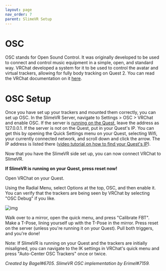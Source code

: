 ```yaml
---
layout: page
nav_order: 7
parent: SlimeVR Setup
---
```


# OSC

OSC stands for Open Sound Control. It was originally developed to be used to connect and control music equipment in a simple, open, and standard way. VRChat developed a system for it to be used to control the avatar and virtual trackers, allowing for fully body tracking on Quest 2. You can read the VRChat documentation on it [here](https://docs.vrchat.com/docs/osc-overview).

# OSC Setup

Once you have set up your trackers and mounted them correctly, you can set up OSC. In the SlimeVR Server, navigate to Settings > OSC > VRChat and enable OSC. If the server is [running on the Quest](../tools/termux-installation.md), leave the address as 127.0.0.1. If the server is not on the Quest, put in your Quest's IP. You can get this by opening the Quick Settings menu on your Quest, selecting Wifi, your currently connected network, and scroll down and click the arrow. The IP address is listed there ([video tutorial on how to find your Quest's IP](https://www.youtube.com/watch?v=gL1vgWubcJw)).

Now that you have the SlimeVR side set up, you can now connect VRChat to SlimeVR.

**If SlimeVR is running on your Quest, press reset now!**

Open VRChat on your Quest.

Using the Radial Menu, select Options at the top, OSC, and then enable it.
You can verify that the trackers are being seen by VRChat by selecting "OSC Debug" if you like. 

![img](https://user-images.githubusercontent.com/737888/154179201-ec413948-7013-494a-81fb-4b5e1129cf5f.jpg)

Walk over to a mirror, open the quick menu, and press "Calibrate FBT". Make a T-Pose, lining yourself up with the T-Pose in the mirror. Press reset on the server (unless you're running it on your Quest). Pull both triggers, and you're done!

Note: If SlimeVR is running on your Quest and the trackers are initially misaligned, you can navigate to the IK settings in VRChat's quick menu and press "Auto-Center OSC Trackers" once or twice.

_Created by Bagel#6705. SlimeVR OSC implementation by Erimel#7159._
